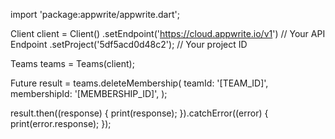 import 'package:appwrite/appwrite.dart';

Client client = Client()
  .setEndpoint('https://cloud.appwrite.io/v1') // Your API Endpoint
  .setProject('5df5acd0d48c2'); // Your project ID

Teams teams = Teams(client);

Future result = teams.deleteMembership(
  teamId: '[TEAM_ID]',
  membershipId: '[MEMBERSHIP_ID]',
);

result.then((response) {
  print(response);
}).catchError((error) {
  print(error.response);
});

